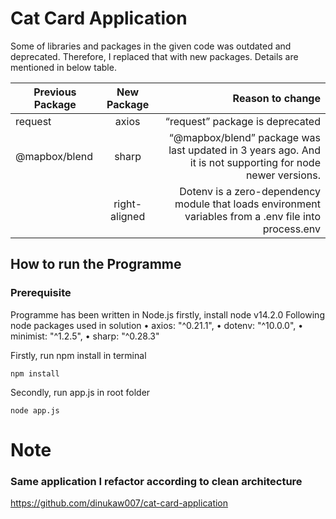 # Cat Card Application

Some of libraries and packages in the given code was outdated and deprecated. Therefore, I replaced that with new packages. Details are mentioned in below table. 

| Previous Package   |      New Package      |  Reason to change |
|----------|:-------------:|------:|
|request |  axios | “request” package is deprecated |
| @mapbox/blend |    sharp   |   “@mapbox/blend” package was last updated in 3 years ago.   And it is not supporting for node newer versions. |
|  | right-aligned |    Dotenv is a zero-dependency module that loads environment variables from a .env file into process.env |


## How to run the Programme

### Prerequisite 
Programme has been written in Node.js firstly, install node v14.2.0 
Following node packages used in solution 
• axios: "^0.21.1",
•	dotenv: "^10.0.0",
•	minimist: "^1.2.5",
•	sharp: "^0.28.3"


Firstly, run npm install in terminal
```
npm install
```
Secondly, run app.js in root folder
```
node app.js
```

# Note 
### Same application I refactor according to clean architecture 
https://github.com/dinukaw007/cat-card-application

